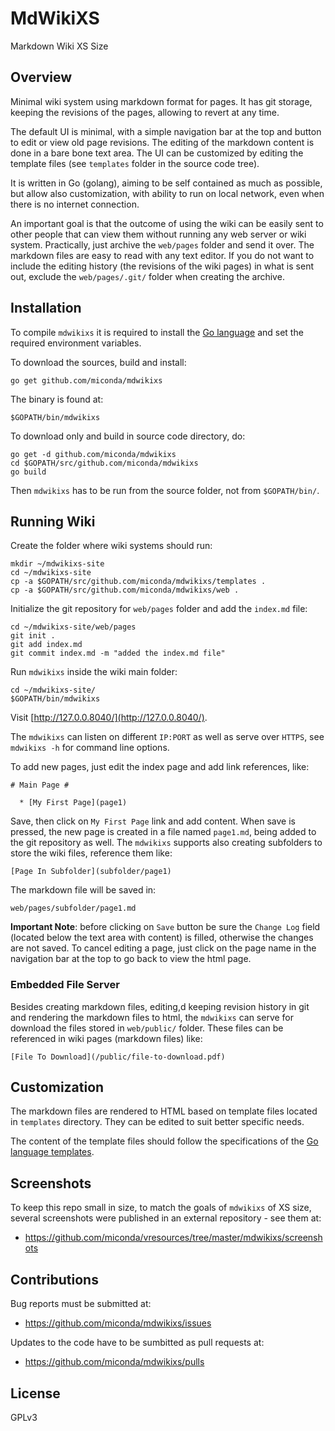 # MdWikiXS #

Markdown Wiki XS Size

## Overview ##

Minimal wiki system using markdown format for pages. It has git storage, keeping the revisions of the pages, allowing to revert at any time.

The default UI is minimal, with a simple navigation bar at the top and button to edit or view old page revisions.
The editing of the markdown content is done in a bare bone text area.  The UI can be customized by editing
the template files (see `templates` folder in the source code tree).

It is written in Go (golang), aiming to be self contained as much as possible, but allow also customization,
with ability to run on local network, even when there is no internet connection.

An important goal is that the outcome of using the wiki can be easily sent to other people that can view them
without running any web server or wiki system. Practically, just archive the `web/pages` folder and send it over.
The markdown files are easy to read with any text editor. If you do not want to include the editing history (the
revisions of the wiki pages) in what is sent out, exclude the `web/pages/.git/` folder when creating the archive.

## Installation ##

To compile `mdwikixs` it is required to install the [Go language](https://golang.org/) and set the required environment variables.

To download the sources, build and install:

```
go get github.com/miconda/mdwikixs
```

The binary is found at:

```
$GOPATH/bin/mdwikixs
```

To download only and build in source code directory, do:

```
go get -d github.com/miconda/mdwikixs
cd $GOPATH/src/github.com/miconda/mdwikixs
go build
```

Then `mdwikixs` has to be run from the source folder, not from `$GOPATH/bin/`.

## Running Wiki ##

Create the folder where wiki systems should run:

```
mkdir ~/mdwikixs-site
cd ~/mdwikixs-site
cp -a $GOPATH/src/github.com/miconda/mdwikixs/templates .
cp -a $GOPATH/src/github.com/miconda/mdwikixs/web .
```

Initialize the git repository for `web/pages` folder and add the `index.md` file:

```
cd ~/mdwikixs-site/web/pages
git init .
git add index.md
git commit index.md -m "added the index.md file"
```

Run `mdwikixs` inside the wiki main folder:

```
cd ~/mdwikixs-site/
$GOPATH/bin/mdwikixs
```

Visit [http://127.0.0.8040/](http://127.0.0.8040/).

The `mdwikixs` can listen on different `IP:PORT` as well as serve over `HTTPS`,
see `mdwikixs -h` for command line options.

To add new pages, just edit the index page and add link references, like:

```
# Main Page #

  * [My First Page](page1)
```

Save, then click on `My First Page` link and add content. When save is pressed,
the new page is created in a file named `page1.md`, being added to the git
repository as well. The `mdwikixs` supports also creating subfolders to store
the wiki files, reference them like:

```
[Page In Subfolder](subfolder/page1)
```

The markdown file will be saved in:

```
web/pages/subfolder/page1.md
```

**Important Note**: before clicking on `Save` button be sure the `Change Log`
field (located below the text area with content) is filled, otherwise the changes
are not saved. To cancel editing a page, just click on the page name in the
navigation bar at the top to go back to view the html page.

### Embedded File Server ###

Besides creating markdown files, editing,d keeping revision history in git and rendering
the markdown files to html, the `mdwikixs` can serve for download the files stored
in `web/public/` folder. These files can be referenced in wiki pages (markdown
files) like:

```
[File To Download](/public/file-to-download.pdf)
```

## Customization ##

The markdown files are rendered to HTML based on template files located in
`templates` directory. They can be edited to suit better specific needs.

The content of the template files should follow the specifications of the
[Go language templates](https://golang.org/pkg/html/template/).

## Screenshots ##

To keep this repo small in size, to match the goals of `mdwikixs` of XS size,
several screenshots were published in an external repository - see them at:

  * https://github.com/miconda/vresources/tree/master/mdwikixs/screenshots

## Contributions ##

Bug reports must be submitted at:

  * https://github.com/miconda/mdwikixs/issues

Updates to the code have to be sumbitted as pull requests at:

  * https://github.com/miconda/mdwikixs/pulls

## License ##

GPLv3
